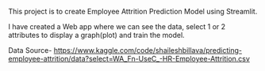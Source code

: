 This project is to create Employee Attrition Prediction Model using Streamlit.

I have created a Web app where we can see the data, select 1 or 2 attributes to display a graph(plot) and train the model.

Data Source- https://www.kaggle.com/code/shaileshbillava/predicting-employee-attrition/data?select=WA_Fn-UseC_-HR-Employee-Attrition.csv
